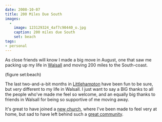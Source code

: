 ```yaml
---
date: 2008-10-07
title: 200 Miles Due South
images:
  -
    image: 123129324_4af7c90440_o.jpg
    caption: 200 miles due South
    set: beach
tags:
- personal 
---
```

As close friends will know I made a big move in August, one that saw me packing up my life in [Walsall](http://en.wikipedia.org/wiki/Walsall) and moving 200 miles to the South-coast.

(figure set:beach) 

The last two-and-a-bit months in [Littlehampton](http://en.wikipedia.org/wiki/Littlehampton) have been fun to be sure, but *very* different to my life in Walsall. I just want to say a BIG thanks to all the people who've made me feel so welcome, and an equally big thanks to friends in Walsall for being so supportive of me moving away. 

It's great to have joined a [new church](http://www.aruncommunitychurch.com/), where I've been made to feel very at home, but sad to have left behind such a [great community](http://www.walsallcommunitychurch.org/). 